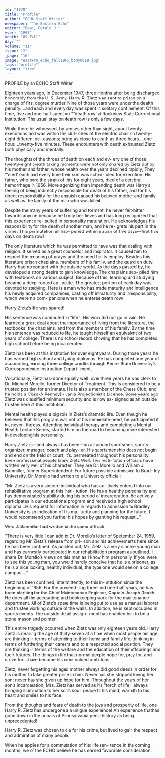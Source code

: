 ```yaml
---
id: "1070"
title: "Profile"
author: "ECHO Staff Writer"
newspaper: "The Eastern Echo"
editor: "Baas, Gerald J."
year: "1965"
month: "09 Fall"
day: ""
volume: "11"
issue: "2"
_page: "16"
image: "eastern_echo_fall1965_body0018.jpg"
tags: "profile"
layout: "item"
---
```

PROFILE
by an ECHO Staff Writer

Eighteen years ago, in December 1947, three months
after being discharged honorably from the U. S. Army,
Harry R. Zietz was sent to prison on a charge of first
degree murder. Nine of those years were under the
dealth penalty....and each and every day was spent in
solitary confinement. Of this time, five and one-half
spent on ““death row’ at Rockview State Correctional
Institution. The usual stay on death row is only a few
days.

While there he witnessed, by senses other than
sight, apout twenty executions and was within the clut-
ches of the electric chair on twenty-eight different oc-
casions; being as close to death as three hours....one
hour....twenty-five minutes. These encounters with
death exhausted Zietz both physically and mentally.

The thoughts of the throes of death on each and ev-
ery one of those twenty-eight breath taking moments
were not only shared by Zietz but by his mother and
father, whose health over the years declined rapidly,
They “‘died’ each and every time their son was sched-
uled for execution. His father, who bore the strain of
this for eight years, died of a cerebral hemorrhage in
1956. More agonizing than impending death was Harry’s
feeling of being indirectly responsible for death of his
father, and for his direct responsibility for the anguish
caused his beloved mother and family as well as the
family of the man who was killed.

Despite the many years of suffering and torment, he
never felt-bitter towards anyone because he firmly be-
lieves and has long recognized that this experience re-
sulted in personality maturation. He acknowledges his
responsibility for the death of another man, and he re-
grets his part in the crime. This permutation all hap-
pened within a span of five days—first five days on
death row!

The only literature which he was permitted to have
was that dealing with religion. It served as a great
counselor and inspirator. It caused him to respect the
meaning of prayer and the need for its employ. Besides
this literature prison chaplains, members of his family,
and the guard on duty, Harry had no contact with the
outside world. As the days passed by, he developed a
strong desire to gain knowledge. The chaplains sup-
plied him with textbooks on various subject. Because
of this, learning and studying became a deep-rooted ap-
petite. The greatest portion of each day was devoted
to studying. Here is a man who has made maturity and
intelligence his newly acquired companions, casting
off immaturity and irresponsipility, which were his com-
panions when he entered death row!

Harry Zietz’s life was spared!

His sentence was commuted to “life.’’ His work
did not go in vain. He learned a great deal about the
importance of living from the literature, the textbooks,
the chaplains, and from the members of his family. By
the time his sentence was reduced to life, he taught
himself an equivalent of two years of college. There
is no school record showing that he had completed high
school before being incarcerated.

Zietz has been at this institution for over eight
years. During those years he has earned high school
and typing diplomas. He has completed one year of
accounting, earning three college credits through Penn-
State University’s Correspondence Instruction Depart-
ment.

Vocationally, Zietz has-done equally well.
over three years he was clerk to Dr. Michael Morello,
former Director of Treatment. This is considered to be
a trusted position for an inmate. He is also a member
of the Chess Club, and he holds a Class-A Pennsy]l-
vania Projectionist’s License. Some years ago
Zietz was classified minimum security and is now as-
signed as an outside trustee here at this institution.

Mental health played a big role in Zietz’s dramatic
life. Even though he believed that this program was
not of his immediate need, he participated it in, never-
theless. Attending individual therapy and completing a
Mental Health Lecture Series, started him on the road to
becoming more interested in developing his personality.

Harry Zietz is—and always has been—an all around
sportsmen, sports organizer, manager, coach and play-
er. His sportsmenship does not begin and end on the
field or court; it’s. permeated thoughout his personality.
Even professional people knew Zietz Well. Two insti-
tution officials have written very well of his character.
They are Dr. Morello and William J. Banmiller, former
Superintendent. For future possible admission to Brad-
ley University, Dr. Morello had written to a University
official:

"Mr. Zietz is a very sincere individual who has ac-
tively entered into our rehabilitative program at this insti-
tution. He has a healthy personality and has demonstrated
stability during his period of incarceration. He actively
participates in our educational program and received a high
school diploma...His request for information in regards to
admission to Bradley University is an indication of his ma-
turity and planning for the future. I would recommend you
further his hopes by granting his request...”

Wm. J. Banmiller had written to the same official:

“There is very little I can add to Dr. Morello’s letter of
Spetember 24, 1959, regarding Mr. Zietz’s release from pri-
son and his achievements here since he has been confined.
As pointed out, Mr. Zietz is a very sincere young man and
has earnestly participated in our rehabilitation program as
outlined. I share Dr. Morello’s views on this man as I know
him personally. If you were to see this young man, you
would hardly conceive that he is a prisoner, as he is a nice
looking, healthy individual, the type one would see on a
college campus...."

Zietz has been confined, intermittently, to this in-
stitution since the beginning of 1956. For the preceed-
ing three and one-half years, he has been clerking for
the Chief Maintenance Engineer, Captain Joseph Roach.
He does all the accounting and bookkeeping work for
the maintenance department. All of Zietz’s spare time
is being put to use as a manual laborer and trustee
working outside of the walls. In addition, he is kept
occupied in sports events. The outside detail assign-
ment has enabled him to be a stone mason and pointer.

This entire tragedy occurred when Zietz was only
eighteen years old. Harry Zietz is nearing the age of
thirty-seven at a time when most people his age are
thinking in terms of attending to their home and family
life; thinking in terms of furthering their careers and to
a respected social position. They are thinking in terms
of the welfare and the education of their offsprings and
tueir futures. The things in life that normal people
nope for, pray for, and strive for....have become his
most valued ambitions.

Zietz, never forgetting his aged mother always did
good deeds in order for his mother to take greater pride
in him. Never has she stopped loving her son; never
has she given up hope for him. Throughout the years
of her son’s incarceration, Mrs. Zietz has served as
his "torch of life,’’ always bringing illumination to her
son’s soul; peace to his mind; warmth to his heart and
smiles to his face.

From the thoughts and fears of death to the joys and
prosperity of life, one Harry R. Zietz has undergone a
a unigue experience! An experience thathas gone down
in the annals of Pennsylvania penal history as being
unprecedented!

Harry R. Zietz was chosen to die for his crime, but
lived to gain the respect and admiration of many people.

When he applies for a commutation of his: life sen-
tence in the coming months, we of the ECHO believe
he has earned favorable consideration.
